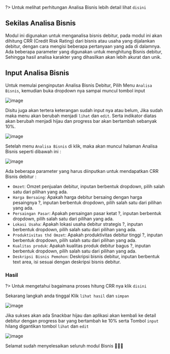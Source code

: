 ?> Untuk melihat perhitungan Analisa Bisnis lebih detail lihat `disini`

## Sekilas Analisa Bisnis

Modul ini digunakan untuk menganalisa bisnis debitur, pada modul ini akan dihitung CRR (Credit Risk Rating) dari bisnis atau usaha yang dijalankan debitur, dengan cara mengisi beberapa pertanyaan yang ada di dalamnya. Ada beberapa parameter yang digunakan untuk menghitung Bisnis debitur, Sehingga hasil analisa karakter yang dihasilkan akan lebih akurat dan unik.

## Input Analisa Bisnis

Untuk memulai penginputan Analisa Bisnis Debitur, Pilih Menu `Analisa Bisnis`, kemudian buka dropdown nya sampai muncul tombol input

![image](https://user-images.githubusercontent.com/45744788/199956509-7f200f3b-acbf-4d74-94be-a22bddd7ff4d.png)

Disitu juga akan tertera keterangan sudah input nya atau belum, Jika sudah maka menu akan berubah menjadi `lihat` dan `edit`.
Serta indikator diatas akan berubah menjadi hijau dan progress bar akan bertambah sebanyak 10%.

![image](https://user-images.githubusercontent.com/45744788/200152208-3d52de66-38b6-4ffa-90b8-d903a7be8e54.png)

Setelah menu `Analisa Bisnis` di klik, maka akan muncul halaman Analisa Bisnis seperti dibawah ini : 

![image](https://user-images.githubusercontent.com/45744788/199957293-da7b1989-316c-4a9f-a935-1fb0ddb4e5d7.png)

Ada beberapa parameter yang harus diinputkan untuk mendapatkan CRR Bisnis debitur :

- `Omzet`: Omzet penjualan debitur, inputan berbentuk dropdown, pilih salah satu dari pilihan yang ada.
- `Harga Bersaing`: Apakah harga debitur bersaing dengan harga pesaingnya ?, inputan berbentuk dropdown, pilih salah satu dari pilihan yang ada.
- `Persaingan Pasar`: Apakah persaingan pasar ketat ?, inputan berbentuk dropdown, pilih salah satu dari pilihan yang ada.
- `Lokasi Usaha`: Apakah lokasi usaha debitur strategis ?, inputan berbentuk dropdown, pilih salah satu dari pilihan yang ada.
- `Produktivitas thd Omzet`: Apakah produktivitas debitur tinggi ?, inputan berbentuk dropdown, pilih salah satu dari pilihan yang ada.
- `Kualitas produk`: Apakah kualitas produk debitur bagus ?, inputan berbentuk dropdown, pilih salah satu dari pilihan yang ada.
- `Deskripsi Bisnis Pemohon`: Deskripsi bisnis debitur, inputan berbentuk text area, isi sesuai dengan deskripsi bisnis debitur.


### Hasil

?> Untuk mengetahui bagaimana proses hitung CRR nya klik `disini`

Sekarang langkah anda tinggal Klik `lihat hasil` dan `simpan` 

![image](https://user-images.githubusercontent.com/45744788/200151476-0b9b05c3-a377-424b-8c26-fc9371bd22e8.png)

Jika sukses akan ada Snackbar hijau dan aplikasi akan kembali ke detail debitur dengan progress bar yang bertambah ke 10% serta Tombol `input` hilang digantikan tombol `lihat` dan `edit`

![image](https://user-images.githubusercontent.com/45744788/200151487-44070454-e95a-4352-9fdf-a22d0eb39adc.png)

Selamat sudah menyelesaikan seluruh modul Bisnis 🎉🎉🎉